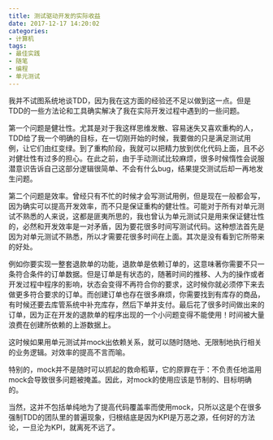 ```yaml
---
title: 测试驱动开发的实际收益
date: 2017-12-17 14:20:02
categories:
- 计算机
tags:
- 最佳实践
- 随笔
- 编程
- 单元测试
---
```

我并不试图系统地谈TDD，因为我在这方面的经验还不足以做到这一点。但是TDD的一些方法论和工具确实解决了我在实际开发过程中遇到的一些问题。

第一个问题是健壮性。尤其是对于我这样思维发散、容易迷失又喜欢重构的人，TDD给了我一个明确的目标，在一切刚开始的时候，我要做的只是满足测试用例，让它们由红变绿。到了重构阶段，我就可以把精力放到优化代码上面，且不必对健壮性有过多的担心。在此之前，由于手动测试比较麻烦，很多时候惰性会说服潜意识告诉自己这部分逻辑很简单、不会有什么bug，结果提交测试后却一再地发生问题。

第二个问题是效率。曾经只有不忙的时候才会写测试用例，但是现在一般都会写，因为确实可以提高开发效率，而不只是保证重构的健壮性。可能对于所有对单元测试不熟悉的人来说，这都是匪夷所思的，我也曾认为单元测试只是用来保证健壮性的，必然和开发效率是一对矛盾，因为要花很多时间写测试代码。这种想法首先是因为对单元测试不熟悉，所以才需要花很多时间在上面。其次是没有看到它所带来的好处。

例如你要实现一整套退款单的功能，退款单是依赖订单的，这意味著你需要不只一条符合条件的订单数据。但是订单是有状态的，随著时间的推移、人为的操作或者开发过程中程序的影响，状态会变得不再符合你的要求，这时候你就必须停下来去做更多符合要求的订单。而创建订单也存在很多麻烦，你需要找到有库存的商品，有时候还要去库管系统中补充库存，然后下单并支付。最后花了很多时间做出来的订单，因为正在开发的退款单的程序出现的一个小问题变得不能使用！时间被大量浪费在创建所依赖的上游数据上。

这时候如果用单元测试并mock出依赖关系，就可以随时随地、无限制地执行相关的业务逻辑。对效率的提高不言而喻。

特别的，mock并不是随时可以抓起的救命稻草，它的原罪在于：不负责任地滥用mock会导致很多问题被掩盖。因此，对mock的使用应该是节制的、目标明确的。

当然，这并不包括单纯地为了提高代码覆盖率而使用mock，只所以这是个在很多强制TDD的团队里的普遍现象，归根结底是因为KPI是万恶之源，任何好的方法论，一旦沦为KPI，就离死不远了。


